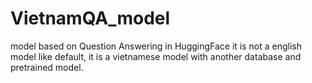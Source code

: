# VietnamQA_model
model based on Question Answering in HuggingFace
it is not a english model like default, it is a vietnamese model with another database and pretrained model.
